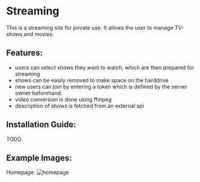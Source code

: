 # Streaming

This is a streaming site for private use. It allows the user to manage TV-shows and movies.

## Features:

*   users can select shows they want to watch, which are then prepared for streaming
*   shows can be easily removed to make space on the harddrive
*   new users can join by entering a token which is defined by the server owner beforehand.
*   video conversion is done using ffmpeg
*   description of shows is fetched from an external api
   


## Installation Guide:

TODO




## Example Images:


Homepage:
![homepage](https://github.com/Paul-Austria/streaming/blob/master/images/streamsave.JPG)
